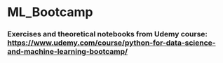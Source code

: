 # ML_Bootcamp

### Exercises and theoretical notebooks from Udemy course: https://www.udemy.com/course/python-for-data-science-and-machine-learning-bootcamp/
